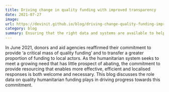 ```yaml
---
title: Driving change in quality funding with improved transparency
date: 2021-07-27
image:
url: https://devinit.github.io/blog/driving-change-quality-funding-improved-transparency/
category: blog
summary: Ensuring that the right data and systems are available to help achieve a critical mass of quality humanitarian funding and monitor progress towards this goal.
---
```

In June 2021, donors and aid agencies reaffirmed their commitment to provide ‘a critical mass of quality funding’ and to transfer a greater proportion of funding to local actors. As the humanitarian system seeks to meet a growing need that has little prospect of abating, the commitment to provide resourcing that enables more effective, efficient and localised responses is both welcome and necessary. This blog discusses the role data on quality humanitarian funding plays in driving progress towards this commitment.
